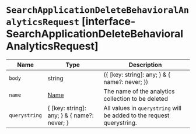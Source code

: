 # `SearchApplicationDeleteBehavioralAnalyticsRequest` [interface-SearchApplicationDeleteBehavioralAnalyticsRequest]

| Name | Type | Description |
| - | - | - |
| `body` | string | ({ [key: string]: any; } & { name?: never; }) | All values in `body` will be added to the request body. |
| `name` | [Name](./Name.md) | The name of the analytics collection to be deleted |
| `querystring` | { [key: string]: any; } & { name?: never; } | All values in `querystring` will be added to the request querystring. |
